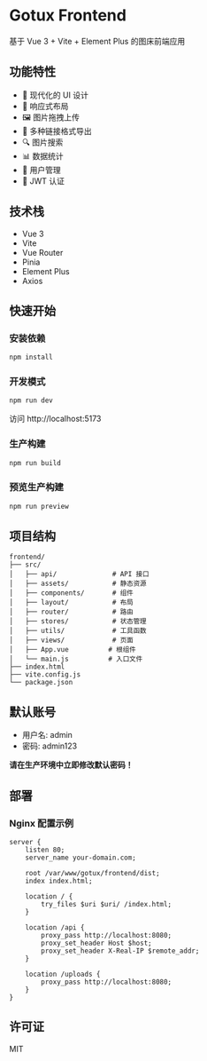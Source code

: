 # Gotux Frontend

基于 Vue 3 + Vite + Element Plus 的图床前端应用

## 功能特性

- 🎨 现代化的 UI 设计
- 📱 响应式布局
- 🖼️ 图片拖拽上传
- 🔗 多种链接格式导出
- 🔍 图片搜索
- 📊 数据统计
- 👥 用户管理
- 🔐 JWT 认证

## 技术栈

- Vue 3
- Vite
- Vue Router
- Pinia
- Element Plus
- Axios

## 快速开始

### 安装依赖

```bash
npm install
```

### 开发模式

```bash
npm run dev
```

访问 http://localhost:5173

### 生产构建

```bash
npm run build
```

### 预览生产构建

```bash
npm run preview
```

## 项目结构

```
frontend/
├── src/
│   ├── api/              # API 接口
│   ├── assets/           # 静态资源
│   ├── components/       # 组件
│   ├── layout/           # 布局
│   ├── router/           # 路由
│   ├── stores/           # 状态管理
│   ├── utils/            # 工具函数
│   ├── views/            # 页面
│   ├── App.vue          # 根组件
│   └── main.js          # 入口文件
├── index.html
├── vite.config.js
└── package.json
```

## 默认账号

- 用户名: admin
- 密码: admin123

**请在生产环境中立即修改默认密码！**

## 部署

### Nginx 配置示例

```nginx
server {
    listen 80;
    server_name your-domain.com;
    
    root /var/www/gotux/frontend/dist;
    index index.html;
    
    location / {
        try_files $uri $uri/ /index.html;
    }
    
    location /api {
        proxy_pass http://localhost:8080;
        proxy_set_header Host $host;
        proxy_set_header X-Real-IP $remote_addr;
    }
    
    location /uploads {
        proxy_pass http://localhost:8080;
    }
}
```

## 许可证

MIT
